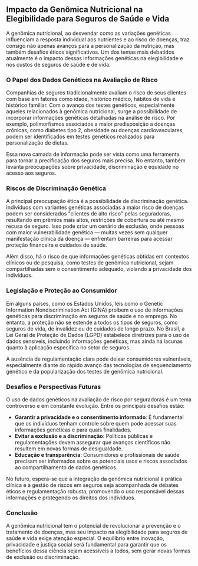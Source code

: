 
## Impacto da Genômica Nutricional na Elegibilidade para Seguros de Saúde e Vida

A genômica nutricional, ao desvendar como as variações genéticas influenciam a resposta individual aos nutrientes e ao risco de doenças, traz consigo não apenas avanços para a personalização da nutrição, mas também desafios éticos significativos. Um dos temas mais debatidos atualmente é o impacto dessas informações genéticas na elegibilidade e nos custos de seguros de saúde e de vida.

### O Papel dos Dados Genéticos na Avaliação de Risco

Companhias de seguros tradicionalmente avaliam o risco de seus clientes com base em fatores como idade, histórico médico, hábitos de vida e histórico familiar. Com o avanço dos testes genéticos, especialmente aqueles relacionados à genômica nutricional, surge a possibilidade de incorporar informações genéticas detalhadas na análise de risco. Por exemplo, polimorfismos associados a maior predisposição a doenças crônicas, como diabetes tipo 2, obesidade ou doenças cardiovasculares, podem ser identificados em testes genéticos realizados para personalização de dietas.

Essa nova camada de informação pode ser vista como uma ferramenta para tornar a precificação dos seguros mais precisa. No entanto, também levanta preocupações sobre privacidade, discriminação e equidade no acesso aos seguros.

### Riscos de Discriminação Genética

A principal preocupação ética é a possibilidade de discriminação genética. Indivíduos com variantes genéticas associadas a maior risco de doenças podem ser considerados "clientes de alto risco" pelas seguradoras, resultando em prêmios mais altos, restrições de cobertura ou até mesmo recusa de seguro. Isso pode criar um cenário de exclusão, onde pessoas com maior vulnerabilidade genética — muitas vezes sem qualquer manifestação clínica da doença — enfrentam barreiras para acessar proteção financeira e cuidados de saúde.

Além disso, há o risco de que informações genéticas obtidas em contextos clínicos ou de pesquisa, como testes de genômica nutricional, sejam compartilhadas sem o consentimento adequado, violando a privacidade dos indivíduos.

### Legislação e Proteção ao Consumidor

Em alguns países, como os Estados Unidos, leis como o Genetic Information Nondiscrimination Act (GINA) proíbem o uso de informações genéticas para discriminação em seguros de saúde e no emprego. No entanto, a proteção não se estende a todos os tipos de seguros, como seguros de vida, de invalidez ou de cuidados de longo prazo. No Brasil, a Lei Geral de Proteção de Dados (LGPD) estabelece diretrizes para o uso de dados sensíveis, incluindo informações genéticas, mas ainda há lacunas quanto à aplicação específica no setor de seguros.

A ausência de regulamentação clara pode deixar consumidores vulneráveis, especialmente diante do rápido avanço das tecnologias de sequenciamento genético e da popularização dos testes de genômica nutricional.

### Desafios e Perspectivas Futuras

O uso de dados genéticos na avaliação de risco por seguradoras é um tema controverso e em constante evolução. Entre os principais desafios estão:

- **Garantir a privacidade e o consentimento informado**: É fundamental que os indivíduos tenham controle sobre quem pode acessar suas informações genéticas e para quais finalidades.
- **Evitar a exclusão e a discriminação**: Políticas públicas e regulamentações devem assegurar que avanços científicos não resultem em novas formas de desigualdade.
- **Educação e transparência**: Consumidores e profissionais de saúde precisam ser informados sobre os potenciais usos e riscos associados ao compartilhamento de dados genéticos.

No futuro, espera-se que a integração da genômica nutricional à prática clínica e à gestão de riscos em seguros seja acompanhada de debates éticos e regulamentação robusta, promovendo o uso responsável dessas informações e protegendo os direitos dos indivíduos.

### Conclusão

A genômica nutricional tem o potencial de revolucionar a prevenção e o tratamento de doenças, mas seu impacto na elegibilidade para seguros de saúde e vida exige atenção especial. O equilíbrio entre inovação, privacidade e justiça social será fundamental para garantir que os benefícios dessa ciência sejam acessíveis a todos, sem gerar novas formas de exclusão ou discriminação.
```
